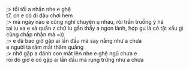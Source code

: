 ;> tối tối a nhắn nhe e ghệ<br>
t7, cn e có đi đâu chơi hem<br>
;> mà ngày nào e cũng nghĩ chuyện ụ nhau, ròi trần truồng ý hả<br>
tại iu xa e xà quần z chứ iu gần thấy a ngon lành, hợp gu là có tật xấu gì cũng chấp nhận mà =))<br>
;> e đã bao giờ gặp ai lần đầu mà say nắng như a chưa<br>
e người tà răm mắt thâm quầng<br>
;> nhớ gặp a đánh con mắt lên nhe
e ghệ ngủ chưa e<br>
ròi đó giờ e có gặp ai lần đầu mà rụng trứng như a chưa
